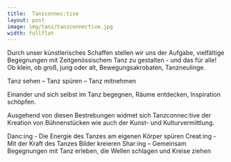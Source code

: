 ```yaml
---
title:  Tanzconnec:tive
layout: post
image: img/tanz/tanzconnective.jpg
width: fullflat
---
```

Durch unser künstlerisches Schaffen stellen wir uns der Aufgabe, vielfältige Begegnungen mit Zeitgenössischem Tanz zu gestalten - und das für alle! Ob klein, ob groß, jung oder alt, Bewegungsakrobaten, Tanzneulinge.

Tanz sehen – Tanz spüren – Tanz mitnehmen

Einander und sich selbst im Tanz begegnen, Räume entdecken, Inspiration schöpfen.

Ausgehend von diesen Bestrebungen widmet sich Tanzconnec:tive der Kreation von Bühnenstücken wie auch der Kunst- und Kulturvermittlung. 


Danc:ing -  Die Energie des Tanzes am eigenen Körper spüren
Creat:ing -  Mit der Kraft des Tanzes Bilder kreieren
Shar:ing – Gemeinsam Begegnungen mit Tanz erleben, die Wellen schlagen und Kreise ziehen
